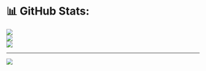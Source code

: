 # 📊 GitHub Stats:
![](https://github-readme-stats.vercel.app/api?username=cybersamir&theme=dark&hide_border=false&include_all_commits=false&count_private=false)<br/>
![](https://github-readme-streak-stats.herokuapp.com/?user=cybersamir&theme=dark&hide_border=false)<br/>
![](https://github-readme-stats.vercel.app/api/top-langs/?username=cybersamir&theme=dark&hide_border=false&include_all_commits=false&count_private=false&layout=compact)

---
[![](https://visitcount.itsvg.in/api?id=cybersamir&icon=0&color=0)](https://visitcount.itsvg.in)

<!-- Proudly created with GPRM ( https://gprm.itsvg.in ) -->
